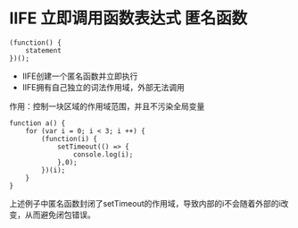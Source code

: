 # IIFE 立即调用函数表达式 匿名函数

```
(function() {
    statement
})();
```

- IIFE创建一个匿名函数并立即执行
- IIFE拥有自己独立的词法作用域，外部无法调用

作用：控制一块区域的作用域范围，并且不污染全局变量
```
function a() {
    for (var i = 0; i < 3; i ++) {
        (function(i) {
            setTimeout(() => {
                console.log(i);
            },0);
        })(i);
    }
}
```
上述例子中匿名函数封闭了setTimeout的作用域，导致内部的i不会随着外部的i改变，从而避免闭包错误。